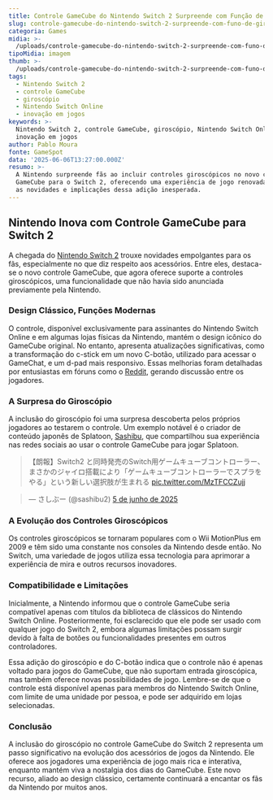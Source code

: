 ```yaml
---
title: Controle GameCube do Nintendo Switch 2 Surpreende com Função de Giroscópio
slug: controle-gamecube-do-nintendo-switch-2-surpreende-com-funo-de-giroscpio
categoria: Games
midia: >-
  /uploads/controle-gamecube-do-nintendo-switch-2-surpreende-com-funo-de-giroscpio-thumb.jpg
tipoMidia: imagem
thumb: >-
  /uploads/controle-gamecube-do-nintendo-switch-2-surpreende-com-funo-de-giroscpio-thumb.jpg
tags:
  - Nintendo Switch 2
  - controle GameCube
  - giroscópio
  - Nintendo Switch Online
  - inovação em jogos
keywords: >-
  Nintendo Switch 2, controle GameCube, giroscópio, Nintendo Switch Online,
  inovação em jogos
author: Pablo Moura
fonte: GameSpot
data: '2025-06-06T13:27:00.000Z'
resumo: >-
  A Nintendo surpreende fãs ao incluir controles giroscópicos no novo controle
  GameCube para o Switch 2, oferecendo uma experiência de jogo renovada. Conheça
  as novidades e implicações dessa adição inesperada.
---
```


## Nintendo Inova com Controle GameCube para Switch 2

A chegada do [Nintendo Switch 2](https://www.gamespot.com/games/nintendo-switch-2/) trouxe novidades empolgantes para os fãs, especialmente no que diz respeito aos acessórios. Entre eles, destaca-se o novo controle GameCube, que agora oferece suporte a controles giroscópicos, uma funcionalidade que não havia sido anunciada previamente pela Nintendo.

### Design Clássico, Funções Modernas

O controle, disponível exclusivamente para assinantes do Nintendo Switch Online e em algumas lojas físicas da Nintendo, mantém o design icônico do GameCube original. No entanto, apresenta atualizações significativas, como a transformação do c-stick em um novo C-botão, utilizado para acessar o GameChat, e um d-pad mais responsivo. Essas melhorias foram detalhadas por entusiastas em fóruns como o [Reddit](https://www.reddit.com/r/NintendoSwitch2/comments/1l3u79o/took_them_nearly_24_years_but_they_finally_fixed/), gerando discussão entre os jogadores.

### A Surpresa do Giroscópio

A inclusão do giroscópio foi uma surpresa descoberta pelos próprios jogadores ao testarem o controle. Um exemplo notável é o criador de conteúdo japonês de Splatoon, [Sashibu](https://x.com/sashibu2), que compartilhou sua experiência nas redes sociais ao usar o controle GameCube para jogar Splatoon.

> 【朗報】Switch2 と同時発売のSwitch用ゲームキューブコントローラー、まさかのジャイロ搭載により「ゲームキューブコントローラーでスプラをやる」という新しい選択肢が生まれる [pic.twitter.com/MzTFCCZujj](https://t.co/MzTFCCZujj)

> 

> — さしぶー (@sashibu2) [5 de junho de 2025](https://twitter.com/sashibu2/status/1930460342888608024?ref_src=twsrc^tfw)

### A Evolução dos Controles Giroscópicos

Os controles giroscópicos se tornaram populares com o Wii MotionPlus em 2009 e têm sido uma constante nos consoles da Nintendo desde então. No Switch, uma variedade de jogos utiliza essa tecnologia para aprimorar a experiência de mira e outros recursos inovadores.

### Compatibilidade e Limitações

Inicialmente, a Nintendo informou que o controle GameCube seria compatível apenas com títulos da biblioteca de clássicos do Nintendo Switch Online. Posteriormente, foi esclarecido que ele pode ser usado com qualquer jogo do Switch 2, embora algumas limitações possam surgir devido à falta de botões ou funcionalidades presentes em outros controladores.

Essa adição do giroscópio e do C-botão indica que o controle não é apenas voltado para jogos do GameCube, que não suportam entrada giroscópica, mas também oferece novas possibilidades de jogo. Lembre-se de que o controle está disponível apenas para membros do Nintendo Switch Online, com limite de uma unidade por pessoa, e pode ser adquirido em lojas selecionadas.

### Conclusão

A inclusão do giroscópio no controle GameCube do Switch 2 representa um passo significativo na evolução dos acessórios de jogos da Nintendo. Ele oferece aos jogadores uma experiência de jogo mais rica e interativa, enquanto mantém viva a nostalgia dos dias do GameCube. Este novo recurso, aliado ao design clássico, certamente continuará a encantar os fãs da Nintendo por muitos anos.
